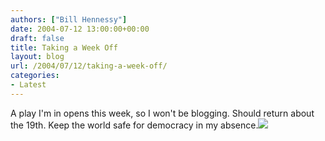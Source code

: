 ```yaml
---
authors: ["Bill Hennessy"]
date: 2004-07-12 13:00:00+00:00
draft: false
title: Taking a Week Off
layout: blog
url: /2004/07/12/taking-a-week-off/
categories:
- Latest
---
```


A play I'm in opens this week, so I won't be blogging.  Should return about the 19th.  Keep the world safe for democracy in my absence.![](https://blog.billhennessy.com/aggbug.aspx?PostID=692)

